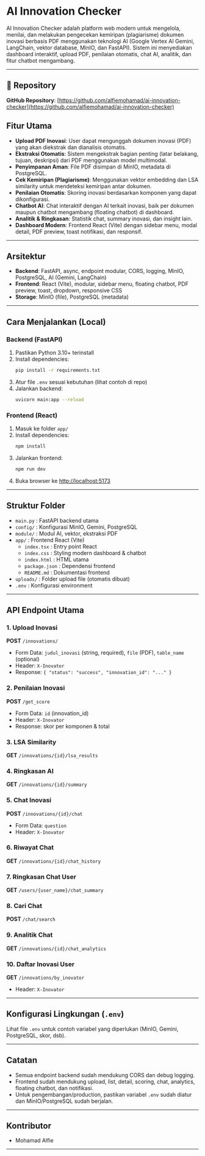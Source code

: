 # AI Innovation Checker

AI Innovation Checker adalah platform web modern untuk mengelola, menilai, dan melakukan pengecekan kemiripan (plagiarisme) dokumen inovasi berbasis PDF menggunakan teknologi AI (Google Vertex AI Gemini, LangChain, vektor database, MinIO, dan FastAPI). Sistem ini menyediakan dashboard interaktif, upload PDF, penilaian otomatis, chat AI, analitik, dan fitur chatbot mengambang.

---

## 🔗 Repository

**GitHub Repository**: [https://github.com/alfiemohamad/ai-innovation-checker](https://github.com/alfiemohamad/ai-innovation-checker)


## Fitur Utama
- **Upload PDF Inovasi**: User dapat mengunggah dokumen inovasi (PDF) yang akan diekstrak dan dianalisis otomatis.
- **Ekstraksi Otomatis**: Sistem mengekstrak bagian penting (latar belakang, tujuan, deskripsi) dari PDF menggunakan model multimodal.
- **Penyimpanan Aman**: File PDF disimpan di MinIO, metadata di PostgreSQL.
- **Cek Kemiripan (Plagiarisme)**: Menggunakan vektor embedding dan LSA similarity untuk mendeteksi kemiripan antar dokumen.
- **Penilaian Otomatis**: Skoring inovasi berdasarkan komponen yang dapat dikonfigurasi.
- **Chatbot AI**: Chat interaktif dengan AI terkait inovasi, baik per dokumen maupun chatbot mengambang (floating chatbot) di dashboard.
- **Analitik & Ringkasan**: Statistik chat, summary inovasi, dan insight lain.
- **Dashboard Modern**: Frontend React (Vite) dengan sidebar menu, modal detail, PDF preview, toast notifikasi, dan responsif.

---

## Arsitektur
- **Backend**: FastAPI, async, endpoint modular, CORS, logging, MinIO, PostgreSQL, AI (Gemini, LangChain)
- **Frontend**: React (Vite), modular, sidebar menu, floating chatbot, PDF preview, toast, dropdown, responsive CSS
- **Storage**: MinIO (file), PostgreSQL (metadata)

---

## Cara Menjalankan (Local)

### Backend (FastAPI)
1. Pastikan Python 3.10+ terinstall
2. Install dependencies:
   ```bash
   pip install -r requirements.txt
   ```
3. Atur file `.env` sesuai kebutuhan (lihat contoh di repo)
4. Jalankan backend:
   ```bash
   uvicorn main:app --reload
   ```

### Frontend (React)
1. Masuk ke folder `app/`
2. Install dependencies:
   ```bash
   npm install
   ```
3. Jalankan frontend:
   ```bash
   npm run dev
   ```
4. Buka browser ke [http://localhost:5173](http://localhost:5173)

---

## Struktur Folder

- `main.py`            : FastAPI backend utama
- `config/`            : Konfigurasi MinIO, Gemini, PostgreSQL
- `module/`            : Modul AI, vektor, ekstraksi PDF
- `app/`               : Frontend React (Vite)
    - `index.tsx`      : Entry point React
    - `index.css`      : Styling modern dashboard & chatbot
    - `index.html`     : HTML utama
    - `package.json`   : Dependensi frontend
    - `README.md`      : Dokumentasi frontend
- `uploads/`           : Folder upload file (otomatis dibuat)
- `.env`               : Konfigurasi environment

---

## API Endpoint Utama

### 1. Upload Inovasi
**POST** `/innovations/`
- Form Data: `judul_inovasi` (string, required), `file` (PDF), `table_name` (optional)
- Header: `X-Inovator`
- Response: `{ "status": "success", "innovation_id": "..." }`

### 2. Penilaian Inovasi
**POST** `/get_score`
- Form Data: `id` (innovation_id)
- Header: `X-Inovator`
- Response: skor per komponen & total

### 3. LSA Similarity
**GET** `/innovations/{id}/lsa_results`

### 4. Ringkasan AI
**GET** `/innovations/{id}/summary`

### 5. Chat Inovasi
**POST** `/innovations/{id}/chat`
- Form Data: `question`
- Header: `X-Inovator`

### 6. Riwayat Chat
**GET** `/innovations/{id}/chat_history`

### 7. Ringkasan Chat User
**GET** `/users/{user_name}/chat_summary`

### 8. Cari Chat
**POST** `/chat/search`

### 9. Analitik Chat
**GET** `/innovations/{id}/chat_analytics`

### 10. Daftar Inovasi User
**GET** `/innovations/by_inovator`
- Header: `X-Inovator`

---

## Konfigurasi Lingkungan (`.env`)
Lihat file `.env` untuk contoh variabel yang diperlukan (MinIO, Gemini, PostgreSQL, skor, dsb).

---

## Catatan
- Semua endpoint backend sudah mendukung CORS dan debug logging.
- Frontend sudah mendukung upload, list, detail, scoring, chat, analytics, floating chatbot, dan notifikasi.
- Untuk pengembangan/production, pastikan variabel `.env` sudah diatur dan MinIO/PostgreSQL sudah berjalan.

---

## Kontributor
- Mohamad Alfie

---

